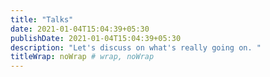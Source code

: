 ```yaml
---
title: "Talks"
date: 2021-01-04T15:04:39+05:30
publishDate: 2021-01-04T15:04:39+05:30
description: "Let's discuss on what's really going on. "
titleWrap: noWrap # wrap, noWrap
---
```

